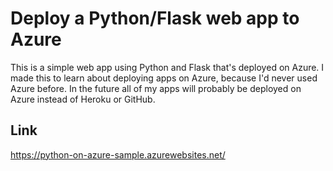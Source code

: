 # Deploy a Python/Flask web app to Azure

This is a simple web app using Python and Flask that's deployed on Azure. I made this to learn about deploying apps on Azure, because I'd never used Azure before. In the future all of my apps will probably be deployed on Azure instead of Heroku or GitHub.

## Link

https://python-on-azure-sample.azurewebsites.net/



<!-- This is the sample Flask application for the Azure Quickstart [Deploy a Python (Django or Flask) web app to Azure App Service](https://docs.microsoft.com/en-us/azure/app-service/quickstart-python).  For instructions on how to create the Azure resources and deploy the application to Azure, refer to the Quickstart article.

A Django sample application is also available for the article at [https://github.com/Azure-Samples/msdocs-python-django-webapp-quickstart](https://github.com/Azure-Samples/msdocs-python-django-webapp-quickstart).

If you need an Azure account, you can [create on for free](https://azure.microsoft.com/en-us/free/). -->
